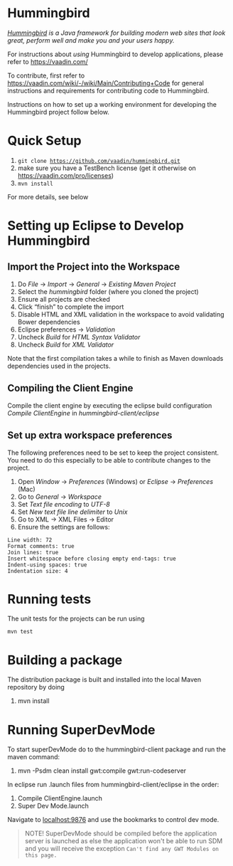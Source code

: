 Hummingbird
======
*[Hummingbird](https://vaadin.com) is a Java framework for building modern web sites that look great, perform well and make you and your users happy.*

For instructions about _using_ Hummingbird to develop applications, please refer to
https://vaadin.com/

To contribute, first refer to https://vaadin.com/wiki/-/wiki/Main/Contributing+Code
for general instructions and requirements for contributing code to Hummingbird.

Instructions on how to set up a working environment for developing the Hummingbird project follow below.

Quick Setup
======
1. <code>git clone https://github.com/vaadin/hummingbird.git</code>
1. make sure you have a TestBench license (get it otherwise on https://vaadin.com/pro/licenses)
1. <code>mvn install</code>

For more details, see below

Setting up Eclipse to Develop Hummingbird
=========

Import the Project into the Workspace
------------
1. Do *File* -> *Import* -> *General* -> *Existing Maven Project*
1. Select the *hummingbird* folder (where you cloned the project)
1. Ensure all projects are checked
1. Click “finish” to complete the import
1. Disable HTML and XML validation in the workspace to avoid validating Bower dependencies
 1. Eclipse preferences -> *Validation*
 1. Uncheck *Build* for *HTML Syntax Validator*
 1. Uncheck *Build* for *XML Validator*


Note that the first compilation takes a while to finish as Maven downloads dependencies used in the projects.

Compiling the Client Engine
--------
Compile the client engine by executing the eclipse build configuration *Compile ClientEngine* in *hummingbird-client/eclipse*

Set up extra workspace preferences
--------
The following preferences need to be set to keep the project consistent. You need to do this especially to be able to contribute changes to the project.

1. Open *Window* -> *Preferences* (Windows) or *Eclipse* -> *Preferences* (Mac)
1. Go to *General* ->  *Workspace*
 1. Set *Text file encoding* to *UTF-8*
 1. Set *New text file line delimiter* to *Unix*
1. Go to XML -> XML Files -> Editor
 1. Ensure the settings are follows:
<pre><code>Line width: 72
Format comments: true
Join lines: true
Insert whitespace before closing empty end-tags: true
Indent-using spaces: true
Indentation size: 4
</code></pre>

Running tests
=====
The unit tests for the projects can be run using
<pre><code>mvn test</code></pre>

Building a package
=====
The distribution package is built and installed into the local Maven repository by doing

1. mvn install

Running SuperDevMode
=====

To start superDevMode do to the hummingbird-client package and run the maven command:

1. mvn -Psdm clean install gwt:compile gwt:run-codeserver

In eclipse run .launch files from hummingbird-client/eclipse in the order:

1. Compile ClientEngine.launch
2. Super Dev Mode.launch

Navigate to [localhost:9876](localhost:9876) and use the bookmarks to control
dev mode.

> NOTE! SuperDevMode should be compiled before the application server is launched
> as else the application won't be able to run SDM and you will receive the 
> exception `Can't find any GWT Modules on this page.`
